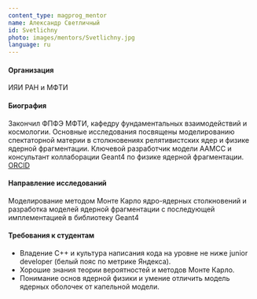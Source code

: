 ```yaml
---
content_type: magprog_mentor
name: Александр Светличный
id: Svetlichny
photo: images/mentors/Svetlichny.jpg
language: ru
---
```

#### Организация
ИЯИ РАН и МФТИ

#### Биография
Закончил ФПФЭ МФТИ, кафедру фундаментальных взаимодействий и космологии. 
Основные исследования посвящены моделированию спектаторной материи в столкновениях релятивистских ядер и физике ядерной фрагментации. 
Ключевой разработчик модели AAMCC и консультант коллаборации Geant4 по физике ядерной фрагментации.
[ORCID](https://orcid.org/0000-0002-2086-7045)

#### Направление  исследований
Моделирование методом Монте Карло ядро-ядерных столкновений и разработка моделей ядерной фрагментации с последующей имплементацией в библиотеку Geant4

#### Требования к студентам
* Владение C++ и культура написания кода на уровне не ниже junior developer (белый пояс по метрике Яндекса). 
* Хорошие знания теории вероятностей и методов Монте Карло. 
* Понимание основ ядерной физики и умение отличить модель ядерных оболочек от капельной модели.